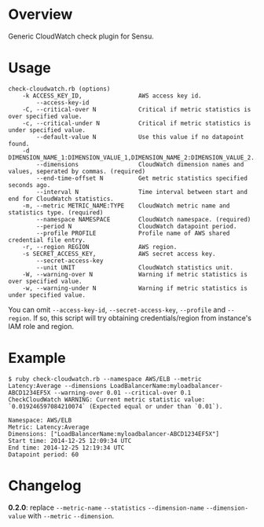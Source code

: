 # Overview

Generic CloudWatch check plugin for Sensu.

# Usage

```
check-cloudwatch.rb (options)
    -k ACCESS_KEY_ID,                AWS access key id.
        --access-key-id
    -C, --critical-over N            Critical if metric statistics is over specified value.
    -c, --critical-under N           Critical if metric statistics is under specified value.
        --default-value N            Use this value if no datapoint found.
    -d DIMENSION_NAME_1:DIMENSION_VALUE_1,DIMENSION_NAME_2:DIMENSION_VALUE_2...,
        --dimensions                 CloudWatch dimension names and values, seperated by commas. (required)
        --end-time-offset N          Get metric statistics specified seconds ago.
        --interval N                 Time interval between start and end for CloudWatch statistics.
    -m, --metric METRIC_NAME:TYPE    CloudWatch metric name and statistics type. (required)
        --namespace NAMESPACE        CloudWatch namespace. (required)
        --period N                   CloudWatch datapoint period.
        --profile PROFILE            Profile name of AWS shared credential file entry.
    -r, --region REGION              AWS region.
    -s SECRET_ACCESS_KEY,            AWS secret access key.
        --secret-access-key
        --unit UNIT                  CloudWatch statistics unit.
    -W, --warning-over N             Warning if metric statistics is over specified value.
    -w, --warning-under N            Warning if metric statistics is under specified value.
```

You can omit `--access-key-id`, `--secret-access-key`, `--profile` and `--region`. If so, this script will try obtaining credentials/region from instance's IAM role and region.

# Example

```
$ ruby check-cloudwatch.rb --namespace AWS/ELB --metric Latency:Average --dimensions LoadBalancerName:myloadbalancer-ABCD1234EF5X --warning-over 0.01 --critical-over 0.1
CheckCloudWatch WARNING: Current metric statistic value: `0.019246597084210074` (Expected equal or under than `0.01`).

Namespace: AWS/ELB
Metric: Latency:Average
Dimensions: ["LoadBalancerName:myloadbalancer-ABCD1234EF5X"]
Start time: 2014-12-25 12:09:34 UTC
End time: 2014-12-25 12:19:34 UTC
Datapoint period: 60
```

# Changelog

**0.2.0**: replace `--metric-name` `--statistics` `--dimension-name` `--dimension-value` with `--metric` `--dimension`.
